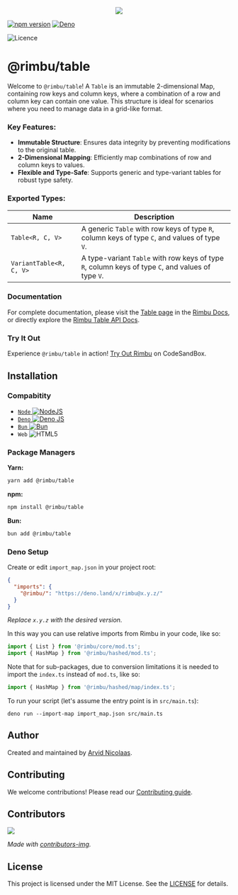 <p align="center">
    <img src="https://github.com/rimbu-org/rimbu/raw/main/assets/rimbu_logo.svg" />
</p>

[![npm version](https://badge.fury.io/js/@rimbu%2Ftable.svg)](https://www.npmjs.com/package/@rimbu/table) [![Deno](https://shield.deno.dev/x/rimbu)](http://deno.land/x/rimbu)

![Licence](https://img.shields.io/github/license/rimbu-org/rimbu)

# @rimbu/table

Welcome to `@rimbu/table`! A `Table` is an immutable 2-dimensional Map, containing row keys and column keys, where a combination of a row and column key can contain one value. This structure is ideal for scenarios where you need to manage data in a grid-like format.

### Key Features:

- **Immutable Structure**: Ensures data integrity by preventing modifications to the original table.
- **2-Dimensional Mapping**: Efficiently map combinations of row and column keys to values.
- **Flexible and Type-Safe**: Supports generic and type-variant tables for robust type safety.

### Exported Types:

| Name                    | Description                                                                                        |
| ----------------------- | -------------------------------------------------------------------------------------------------- |
| `Table<R, C, V>`        | A generic `Table` with row keys of type `R`, column keys of type `C`, and values of type `V`.      |
| `VariantTable<R, C, V>` | A type-variant `Table` with row keys of type `R`, column keys of type `C`, and values of type `V`. |

### Documentation

For complete documentation, please visit the [Table page](https://rimbu.org/docs/collections/table) in the [Rimbu Docs](https://rimbu.org), or directly explore the [Rimbu Table API Docs](https://rimbu.org/api/rimbu/table).

### Try It Out

Experience `@rimbu/table` in action! [Try Out Rimbu](https://codesandbox.io/s/github/vitoke/rimbu-sandbox/tree/main?previewwindow=console&view=split&editorsize=65&moduleview=1&module=/src/index.ts) on CodeSandBox.

## Installation

### Compabitity

- [`Node` ![NodeJS](https://img.shields.io/badge/node.js-6DA55F?logo=node.js&logoColor=white)](https://nodejs.org)
- [`Deno` ![Deno JS](https://img.shields.io/badge/deno%20js-000000?logo=deno&logoColor=white)](https://deno.com/runtime)
- [`Bun` ![Bun](https://img.shields.io/badge/Bun-%23000000.svg?logoColor=white)](https://bun.sh/)
- `Web` ![HTML5](https://img.shields.io/badge/html5-%23E34F26.svg?logoColor=white)

### Package Managers

**Yarn:**

```sh
yarn add @rimbu/table
```

**npm:**

```sh
npm install @rimbu/table
```

**Bun:**

```sh
bun add @rimbu/table
```

### Deno Setup

Create or edit `import_map.json` in your project root:

```json
{
  "imports": {
    "@rimbu/": "https://deno.land/x/rimbu@x.y.z/"
  }
}
```

_Replace `x.y.z` with the desired version._

In this way you can use relative imports from Rimbu in your code, like so:

```ts
import { List } from '@rimbu/core/mod.ts';
import { HashMap } from '@rimbu/hashed/mod.ts';
```

Note that for sub-packages, due to conversion limitations it is needed to import the `index.ts` instead of `mod.ts`, like so:

```ts
import { HashMap } from '@rimbu/hashed/map/index.ts';
```

To run your script (let's assume the entry point is in `src/main.ts`):

`deno run --import-map import_map.json src/main.ts`

## Author

Created and maintained by [Arvid Nicolaas](https://github.com/vitoke).

## Contributing

We welcome contributions! Please read our [Contributing guide](https://github.com/rimbu-org/rimbu/blob/main/CONTRIBUTING.md).

## Contributors

<img src = "https://contrib.rocks/image?repo=rimbu-org/rimbu"/>

_Made with [contributors-img](https://contrib.rocks)._

## License

This project is licensed under the MIT License. See the [LICENSE](./LICENSE) for details.
